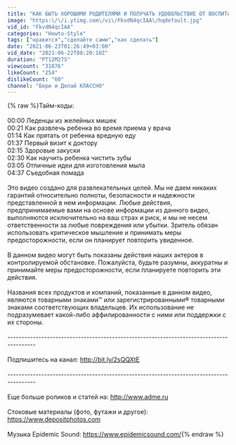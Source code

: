 ```yaml
---
title: "КАК БЫТЬ ХОРОШИМИ РОДИТЕЛЯМИ И ПОЛУЧАТЬ УДОВОЛЬСТВИЕ ОТ ВОСПИТАНИЯ ДЕТЕЙ"
image: "https:\/\/i.ytimg.com\/vi\/FkvdN4qcIAA\/hqdefault.jpg"
vid_id: "FkvdN4qcIAA"
categories: "Howto-Style"
tags: ["нравится","сделайте сами","как сделать"]
date: "2021-06-23T01:26:49+03:00"
vid_date: "2021-06-22T08:20:10Z"
duration: "PT12M27S"
viewcount: "31876"
likeCount: "254"
dislikeCount: "60"
channel: "Бери и Делай КЛАССНО"
---
```

{% raw %}Тайм-коды:<br /><br />00:00 Леденцы из желейных мишек<br />00:21 Как развлечь ребенка во время приема у врача<br />01:14 Как прятать от ребенка вредную еду<br />01:37 Первый визит к доктору<br />02:15 Здоровые закуски<br />02:30 Как научить ребенка чистить зубы<br />03:05 Отличные идеи для изготовления мыла<br />04:37 Съедобная помада<br /><br />Это видео создано для развлекательных целей. Мы не даем никаких гарантий относительно полноты, безопасности и надежности представленной в нем информации. Любые действия, предпринимаемые вами на основе информации из данного видео, выполняются исключительно на ваш страх и риск, и мы не несем ответственности за любые повреждения или убытки. Зритель обязан использовать критическое мышление и принимать меры предосторожности, если он планирует повторить увиденное. <br /><br />В данном видео могут быть показаны действия наших актеров в контролируемой обстановке. Пожалуйста, будьте разумны, аккуратны и принимайте меры предосторожности, если планируете повторить эти действия.<br /><br />Названия всех продуктов и компаний, показанные в данном видео, являются товарными знаками™ или зарегистрированными® товарными знаками соответствующих владельцев. Их использование не подразумевает какой-либо аффилированности с ними или поддержки с их стороны.<br /><br />----------------------------------------------------------------------------------------<br /><br />Подпишитесь на канал: <a rel="nofollow" target="blank" href="http://bit.ly/2sQQXtE">http://bit.ly/2sQQXtE</a><br /><br />----------------------------------------------------------------------------------------<br /><br />Еще больше роликов и статей на: <a rel="nofollow" target="blank" href="http://www.adme.ru">http://www.adme.ru</a><br /><br />Стоковые материалы (фото, футажи и другое): <a rel="nofollow" target="blank" href="https://www.depositphotos.com">https://www.depositphotos.com</a><br /><br />Музыка Epidemic Sound: <a rel="nofollow" target="blank" href="https://www.epidemicsound.com/">https://www.epidemicsound.com/</a>{% endraw %}
